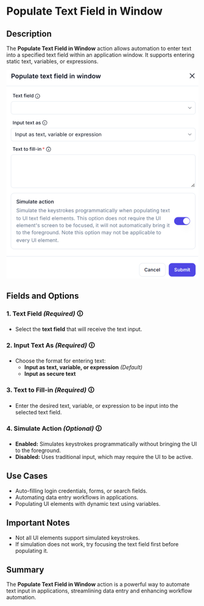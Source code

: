 # Populate Text Field in Window  

## Description  

The **Populate Text Field in Window** action allows automation to enter text into a specified text field within an application window. It supports entering static text, variables, or expressions.  

![Populate Text Field UI](populate-text-field-in-window.png)  

## Fields and Options  

### **1. Text Field** *(Required)* 🛈

- Select the **text field** that will receive the text input.  

### **2. Input Text As** *(Required)* 🛈

- Choose the format for entering text:  
  - **Input as text, variable, or expression** *(Default)*  
  - **Input as secure text**  

### **3. Text to Fill-in** *(Required)* 🛈

- Enter the desired text, variable, or expression to be input into the selected text field.  

### **4. Simulate Action** *(Optional)* 🛈

- **Enabled:** Simulates keystrokes programmatically without bringing the UI to the foreground.  
- **Disabled:** Uses traditional input, which may require the UI to be active.  

## Use Cases  

- Auto-filling login credentials, forms, or search fields.  
- Automating data entry workflows in applications.  
- Populating UI elements with dynamic text using variables.  

## Important Notes  

- Not all UI elements support simulated keystrokes.  
- If simulation does not work, try focusing the text field first before populating it.  

## Summary  

The **Populate Text Field in Window** action is a powerful way to automate text input in applications, streamlining data entry and enhancing workflow automation.  
